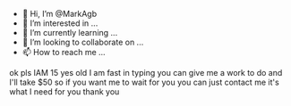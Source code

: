 - 👋 Hi, I’m @MarkAgb
- 👀 I’m interested in ...
- 🌱 I’m currently learning ...
- 💞️ I’m looking to collaborate on ...
- 📫 How to reach me ...

<!---
MarkAgb/MarkAgb is a ✨ special ✨ repository because its `README.md` (this file) appears on your GitHub profile.
You can click the Preview link to take a look at your changes.
--->ok pls IAM 15 yes old I am fast in typing you can give me a work to do and I'll take $50 so if you want me to wait for you you can just contact me it's what I need for you thank you
